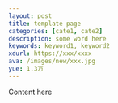 ```yaml
---
layout: post
title: template page
categories: [cate1, cate2]
description: some word here
keywords: keyword1, keyword2
xdurl: https://xxx/xxxx
ava: /images/new/xxx.jpg
yue: 1.3万
---
```




Content here
<!-- 标题25字以内，第一句摘要25字以内         --->
